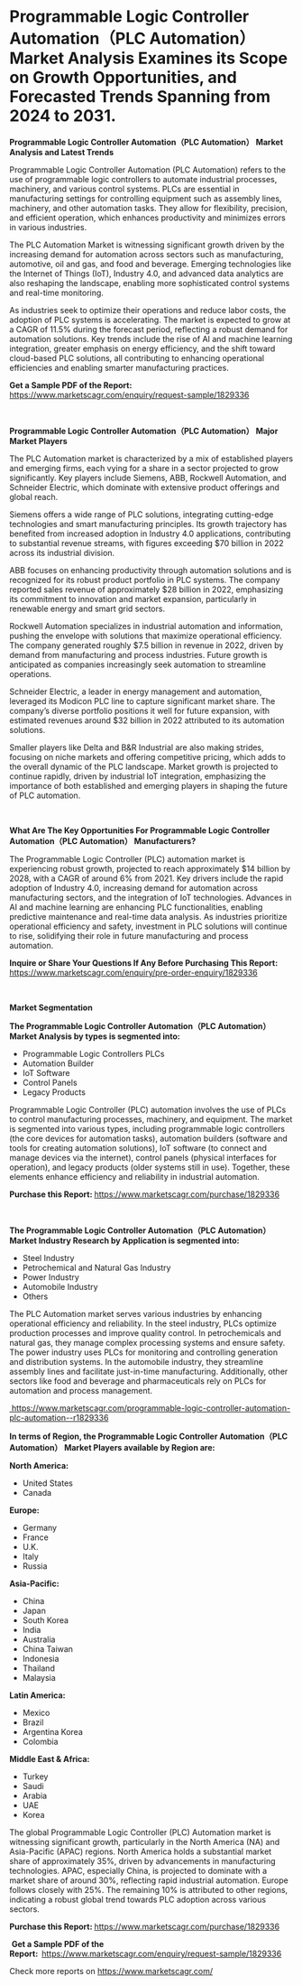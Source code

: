 <p><h1>Programmable Logic Controller Automation（PLC Automation） Market Analysis Examines its Scope on Growth Opportunities, and Forecasted Trends Spanning from 2024 to 2031.</h1></p><p><strong>Programmable Logic Controller Automation（PLC Automation） Market Analysis and Latest Trends</strong></p>
<p><p>Programmable Logic Controller Automation (PLC Automation) refers to the use of programmable logic controllers to automate industrial processes, machinery, and various control systems. PLCs are essential in manufacturing settings for controlling equipment such as assembly lines, machinery, and other automation tasks. They allow for flexibility, precision, and efficient operation, which enhances productivity and minimizes errors in various industries.</p><p>The PLC Automation Market is witnessing significant growth driven by the increasing demand for automation across sectors such as manufacturing, automotive, oil and gas, and food and beverage. Emerging technologies like the Internet of Things (IoT), Industry 4.0, and advanced data analytics are also reshaping the landscape, enabling more sophisticated control systems and real-time monitoring.</p><p>As industries seek to optimize their operations and reduce labor costs, the adoption of PLC systems is accelerating. The market is expected to grow at a CAGR of 11.5% during the forecast period, reflecting a robust demand for automation solutions. Key trends include the rise of AI and machine learning integration, greater emphasis on energy efficiency, and the shift toward cloud-based PLC solutions, all contributing to enhancing operational efficiencies and enabling smarter manufacturing practices.</p></p>
<p><strong>Get a Sample PDF of the Report:&nbsp;</strong> <a href="https://www.marketscagr.com/enquiry/request-sample/1829336?utm_campaign=1920&utm_medium=2&utm_source=Github&utm_content=ia&utm_term=30122024&utm_id=programmable-logic-controller-automationplc-automation">https://www.marketscagr.com/enquiry/request-sample/1829336</a></p>
<p>&nbsp;</p>
<p><strong>Programmable Logic Controller Automation（PLC Automation） Major Market Players</strong></p>
<p><p>The PLC Automation market is characterized by a mix of established players and emerging firms, each vying for a share in a sector projected to grow significantly. Key players include Siemens, ABB, Rockwell Automation, and Schneider Electric, which dominate with extensive product offerings and global reach.</p><p>Siemens offers a wide range of PLC solutions, integrating cutting-edge technologies and smart manufacturing principles. Its growth trajectory has benefited from increased adoption in Industry 4.0 applications, contributing to substantial revenue streams, with figures exceeding $70 billion in 2022 across its industrial division.</p><p>ABB focuses on enhancing productivity through automation solutions and is recognized for its robust product portfolio in PLC systems. The company reported sales revenue of approximately $28 billion in 2022, emphasizing its commitment to innovation and market expansion, particularly in renewable energy and smart grid sectors.</p><p>Rockwell Automation specializes in industrial automation and information, pushing the envelope with solutions that maximize operational efficiency. The company generated roughly $7.5 billion in revenue in 2022, driven by demand from manufacturing and process industries. Future growth is anticipated as companies increasingly seek automation to streamline operations.</p><p>Schneider Electric, a leader in energy management and automation, leveraged its Modicon PLC line to capture significant market share. The company’s diverse portfolio positions it well for future expansion, with estimated revenues around $32 billion in 2022 attributed to its automation solutions.</p><p>Smaller players like Delta and B&R Industrial are also making strides, focusing on niche markets and offering competitive pricing, which adds to the overall dynamic of the PLC landscape. Market growth is projected to continue rapidly, driven by industrial IoT integration, emphasizing the importance of both established and emerging players in shaping the future of PLC automation.</p></p>
<p>&nbsp;</p>
<p><strong>What Are The Key Opportunities For Programmable Logic Controller Automation（PLC Automation） Manufacturers?</strong></p>
<p><p>The Programmable Logic Controller (PLC) automation market is experiencing robust growth, projected to reach approximately $14 billion by 2028, with a CAGR of around 6% from 2021. Key drivers include the rapid adoption of Industry 4.0, increasing demand for automation across manufacturing sectors, and the integration of IoT technologies. Advances in AI and machine learning are enhancing PLC functionalities, enabling predictive maintenance and real-time data analysis. As industries prioritize operational efficiency and safety, investment in PLC solutions will continue to rise, solidifying their role in future manufacturing and process automation.</p></p>
<p><strong>Inquire or Share Your Questions If Any Before Purchasing This Report:</strong> <a href="https://www.marketscagr.com/enquiry/pre-order-enquiry/1829336?utm_campaign=1920&utm_medium=2&utm_source=Github&utm_content=ia&utm_term=30122024&utm_id=programmable-logic-controller-automationplc-automation">https://www.marketscagr.com/enquiry/pre-order-enquiry/1829336</a></p>
<p>&nbsp;</p>
<p><strong>Market Segmentation</strong></p>
<p><strong>The Programmable Logic Controller Automation（PLC Automation） Market Analysis by types is segmented into:</strong></p>
<p><ul><li>Programmable Logic Controllers PLCs</li><li>Automation Builder</li><li>IoT Software</li><li>Control Panels</li><li>Legacy Products</li></ul></p>
<p><p>Programmable Logic Controller (PLC) automation involves the use of PLCs to control manufacturing processes, machinery, and equipment. The market is segmented into various types, including programmable logic controllers (the core devices for automation tasks), automation builders (software and tools for creating automation solutions), IoT software (to connect and manage devices via the internet), control panels (physical interfaces for operation), and legacy products (older systems still in use). Together, these elements enhance efficiency and reliability in industrial automation.</p></p>
<p><strong>Purchase this Report:&nbsp;</strong><a href="https://www.marketscagr.com/purchase/1829336?utm_campaign=1920&utm_medium=2&utm_source=Github&utm_content=ia&utm_term=30122024&utm_id=programmable-logic-controller-automationplc-automation">https://www.marketscagr.com/purchase/1829336</a></p>
<p>&nbsp;</p>
<p><strong>The Programmable Logic Controller Automation（PLC Automation） Market Industry Research by Application is segmented into:</strong></p>
<p><ul><li>Steel Industry</li><li>Petrochemical and Natural Gas Industry</li><li>Power Industry</li><li>Automobile Industry</li><li>Others</li></ul></p>
<p><p>The PLC Automation market serves various industries by enhancing operational efficiency and reliability. In the steel industry, PLCs optimize production processes and improve quality control. In petrochemicals and natural gas, they manage complex processing systems and ensure safety. The power industry uses PLCs for monitoring and controlling generation and distribution systems. In the automobile industry, they streamline assembly lines and facilitate just-in-time manufacturing. Additionally, other sectors like food and beverage and pharmaceuticals rely on PLCs for automation and process management.</p></p>
<p><a href="https://www.marketscagr.com/programmable-logic-controller-automation-plc-automation--r1829336?utm_campaign=1920&utm_medium=2&utm_source=Github&utm_content=ia&utm_term=30122024&utm_id=programmable-logic-controller-automationplc-automation">&nbsp;https://www.marketscagr.com/programmable-logic-controller-automation-plc-automation--r1829336</a></p>
<p><strong>In terms of Region, the Programmable Logic Controller Automation（PLC Automation） Market Players available by Region are:</strong></p>
<p>
    <p> <strong> North America: </strong>
        <ul>
            <li>United States</li>
            <li>Canada</li>
        </ul>
        </p> 
    <p> <strong> Europe: </strong>
        <ul>
            <li>Germany</li>
            <li>France</li>
            <li>U.K.</li>
            <li>Italy</li>
            <li>Russia</li>
        </ul>
        </p> 
    <p> <strong> Asia-Pacific: </strong>
        <ul>
            <li>China</li>
            <li>Japan</li>
            <li>South Korea</li>
            <li>India</li>
            <li>Australia</li>
            <li>China Taiwan</li>
            <li>Indonesia</li>
            <li>Thailand</li>
            <li>Malaysia</li>
        </ul>
        </p> 
    <p> <strong> Latin America: </strong>
        <ul>
            <li>Mexico</li>
            <li>Brazil</li>
            <li>Argentina Korea</li>
            <li>Colombia</li>
        </ul>
        </p> 
    <p> <strong> Middle East & Africa: </strong>
        <ul>
            <li>Turkey</li>
            <li>Saudi</li>
            <li>Arabia</li>
            <li>UAE</li>
            <li>Korea</li>
        </ul>
    </p>
    </p>
<p><p>The global Programmable Logic Controller (PLC) Automation market is witnessing significant growth, particularly in the North America (NA) and Asia-Pacific (APAC) regions. North America holds a substantial market share of approximately 35%, driven by advancements in manufacturing technologies. APAC, especially China, is projected to dominate with a market share of around 30%, reflecting rapid industrial automation. Europe follows closely with 25%. The remaining 10% is attributed to other regions, indicating a robust global trend towards PLC adoption across various sectors.</p></p>
<p><strong>Purchase this Report: </strong><a href="https://www.marketscagr.com/purchase/1829336?utm_campaign=1920&utm_medium=2&utm_source=Github&utm_content=ia&utm_term=30122024&utm_id=programmable-logic-controller-automationplc-automation">https://www.marketscagr.com/purchase/1829336</a></p>
<p>&nbsp;<strong>Get a Sample PDF of the Report:&nbsp;&nbsp;</strong><a href="https://www.marketscagr.com/enquiry/request-sample/1829336?utm_campaign=1920&utm_medium=2&utm_source=Github&utm_content=ia&utm_term=30122024&utm_id=programmable-logic-controller-automationplc-automation">https://www.marketscagr.com/enquiry/request-sample/1829336</a></p>
<p><strong></strong></p>
<p>Check more reports on <a href="https://www.marketscagr.com/?utm_campaign=1920&utm_medium=2&utm_source=Github&utm_content=ia&utm_term=30122024&utm_id=programmable-logic-controller-automationplc-automation">https://www.marketscagr.com/</a></p>